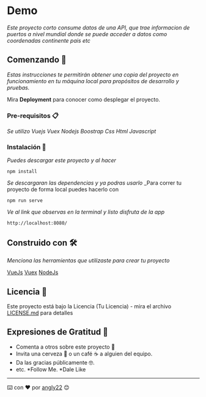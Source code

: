# Demo 

_Este proyecto corto consume datos de una API, que trae informacion de puertos a nivel mundial donde se puede acceder a datos como coordenadas continente pais etc_

## Comenzando 🚀

_Estas instrucciones te permitirán obtener una copia del proyecto en funcionamiento en tu máquina local para propósitos de desarrollo y pruebas._

Mira **Deployment** para conocer como desplegar el proyecto.


### Pre-requisitos 📋

_Se utilizo Vuejs Vuex Nodejs Boostrap Css Html Javascript_



### Instalación 🔧

_Puedes descargar este proyecto y al hacer_
 ```
npm install
```
_Se descargaran las dependencias y ya podras usarlo_
_Para correr tu proyecto de forma local puedes hacerlo con 
 ```
npm run serve
```

_Ve al link que observas en la terminal y listo disfruta de la app_
 ```
http://localhost:8080/
```


## Construido con 🛠️

_Menciona las herramientas que utilizaste para crear tu proyecto_

[VueJs](https://vuejs.org/) 
[Vuex](https://vuex.vuejs.org/installation.html)
[NodeJs](https://nodejs.org/es/download/)


## Licencia 📄

Este proyecto está bajo la Licencia (Tu Licencia) - mira el archivo [LICENSE.md](LICENSE.md) para detalles

## Expresiones de Gratitud 🎁

* Comenta a otros sobre este proyecto 📢
* Invita una cerveza 🍺 o un café ☕ a alguien del equipo. 
* Da las gracias públicamente 🤓.
* etc.
*Follow Me.
*Dale Like

---
⌨️ con ❤️ por [angly22](https://github.com/angly22) 😊
